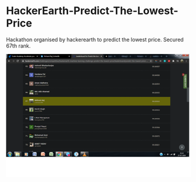 # HackerEarth-Predict-The-Lowest-Price

Hackathon organised by hackerearth to predict the lowest price. Secured 67th rank.

![](https://github.com/Nishantraj140/HackerEarth-Predict-The-Lowest-Price/blob/master/Untitled1.png)
